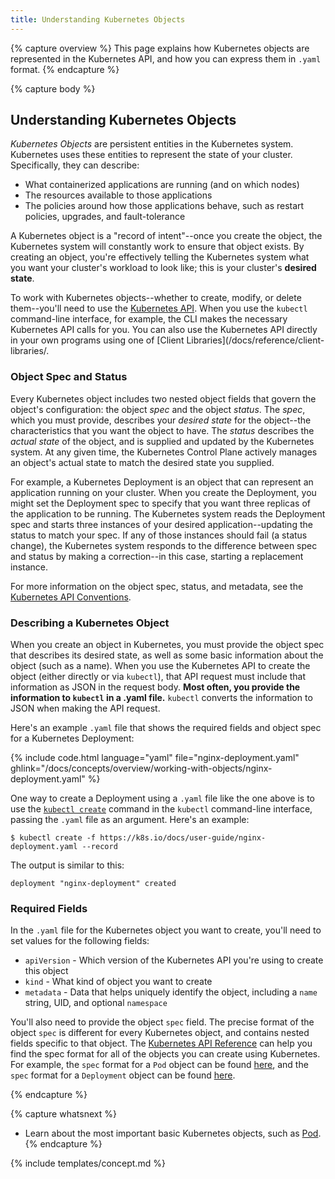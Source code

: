 ```yaml
---
title: Understanding Kubernetes Objects
---
```


{% capture overview %}
This page explains how Kubernetes objects are represented in the Kubernetes API, and how you can express them in `.yaml` format.
{% endcapture %}

{% capture body %}
## Understanding Kubernetes Objects

*Kubernetes Objects* are persistent entities in the Kubernetes system. Kubernetes uses these entities to represent the state of your cluster. Specifically, they can describe:

* What containerized applications are running (and on which nodes)
* The resources available to those applications
* The policies around how those applications behave, such as restart policies, upgrades, and fault-tolerance

A Kubernetes object is a "record of intent"--once you create the object, the Kubernetes system will constantly work to ensure that object exists. By creating an object, you're effectively telling the Kubernetes system what you want your cluster's workload to look like; this is your cluster's **desired state**.

To work with Kubernetes objects--whether to create, modify, or delete them--you'll need to use the [Kubernetes API](/docs/concepts/overview/kubernetes-api/). When you use the `kubectl` command-line interface, for example, the CLI makes the necessary Kubernetes API calls for you. You can also use the Kubernetes API directly in your own programs using one of [Client Libraries](/docs/reference/client-libraries/.

### Object Spec and Status

Every Kubernetes object includes two nested object fields that govern the object's configuration: the object *spec* and the object *status*. The *spec*, which you must provide, describes your *desired state* for the object--the characteristics that you want the object to have. The *status* describes the *actual state* of the object, and is supplied and updated by the Kubernetes system. At any given time, the Kubernetes Control Plane actively manages an object's actual state to match the desired state you supplied.


For example, a Kubernetes Deployment is an object that can represent an application running on your cluster. When you create the Deployment, you might set the Deployment spec to specify that you want three replicas of the application to be running. The Kubernetes system reads the Deployment spec and starts three instances of your desired application--updating the status to match your spec. If any of those instances should fail (a status change), the Kubernetes system responds to the difference between spec and status by making a correction--in this case, starting a replacement instance.

For more information on the object spec, status, and metadata, see the [Kubernetes API Conventions](https://git.k8s.io/community/contributors/devel/api-conventions.md).

### Describing a Kubernetes Object

When you create an object in Kubernetes, you must provide the object spec that describes its desired state, as well as some basic information about the object (such as a name). When you use the Kubernetes API to create the object (either directly or via `kubectl`), that API request must include that information as JSON in the request body. **Most often, you provide the information to `kubectl` in a .yaml file.** `kubectl` converts the information to JSON when making the API request.

Here's an example `.yaml` file that shows the required fields and object spec for a Kubernetes Deployment:

{% include code.html language="yaml" file="nginx-deployment.yaml" ghlink="/docs/concepts/overview/working-with-objects/nginx-deployment.yaml" %}

One way to create a Deployment using a `.yaml` file like the one above is to use the [`kubectl create`](/docs/user-guide/kubectl/{{page.version}}/#create) command in the `kubectl` command-line interface, passing the `.yaml` file as an argument. Here's an example:

```shell
$ kubectl create -f https://k8s.io/docs/user-guide/nginx-deployment.yaml --record
```

The output is similar to this:

```shell
deployment "nginx-deployment" created
```

### Required Fields

In the `.yaml` file for the Kubernetes object you want to create, you'll need to set values for the following fields:

* `apiVersion` - Which version of the Kubernetes API you're using to create this object
* `kind` - What kind of object you want to create
* `metadata` - Data that helps uniquely identify the object, including a `name` string, UID, and optional `namespace`

You'll also need to provide the object `spec` field. The precise format of the object `spec` is different for every Kubernetes object, and contains nested fields specific to that object. The [Kubernetes API Reference](/docs/reference/) can help you find the spec format for all of the objects you can create using Kubernetes.
For example, the `spec` format for a `Pod` object can be found
[here](/docs/reference/generated/kubernetes-api/{{page.version}}/#podspec-v1-core),
and the `spec` format for a `Deployment` object can be found
[here](/docs/reference/generated/kubernetes-api/{{page.version}}/#deploymentspec-v1-apps).

{% endcapture %}

{% capture whatsnext %}
* Learn about the most important basic Kubernetes objects, such as [Pod](/docs/concepts/workloads/pods/pod-overview/).
{% endcapture %}

{% include templates/concept.md %}
